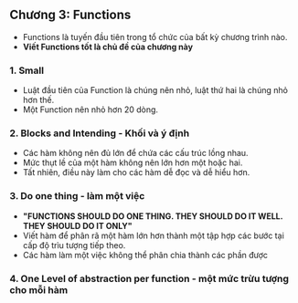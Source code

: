 ## Chương 3: Functions

- Functions là tuyến đầu tiên trong tổ chức của bất kỳ chương trình nào.
- __Viết Functions tốt là chủ đề của chương này__
### 1. Small
- Luật đầu tiên của Function là chúng nên nhỏ, luật thứ hai là chúng nhỏ hơn thế.
- Một Function nên nhỏ hơn 20 dòng.
### 2. Blocks and Intending - Khối và ý định
- Các hàm không nên đủ lớn để chứa các cấu trúc lồng nhau.
- Mức thụt lề của một hàm không nên lớn hơn một hoặc hai.
- Tất nhiên, điều này làm cho các hàm dễ đọc và dễ hiểu hơn.
### 3. Do one thing - làm một việc
- __"FUNCTIONS SHOULD DO ONE THING. THEY SHOULD DO IT WELL. THEY SHOULD DO IT ONLY"__
- Viết hàm để phân rã một hàm lớn hơn thành một tập hợp các bước tại cấp độ trìu tượng tiếp theo.
- Các hàm làm một việc không thể phân chia thành các phần được
### 4. One Level of abstraction per function - một mức trừu tượng cho mỗi hàm
